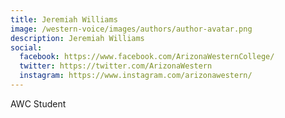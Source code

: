 ```yaml
---
title: Jeremiah Williams
image: /western-voice/images/authors/author-avatar.png
description: Jeremiah Williams
social:
  facebook: https://www.facebook.com/ArizonaWesternCollege/
  twitter: https://twitter.com/ArizonaWestern
  instagram: https://www.instagram.com/arizonawestern/
---
```


AWC Student
